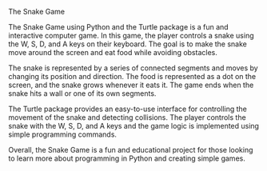 The Snake Game

The Snake Game using Python and the Turtle package is a fun and interactive computer game. In this game, the player controls a snake using the W, S, D, and A keys on their keyboard. The goal is to make the snake move around the screen and eat food while avoiding obstacles.

The snake is represented by a series of connected segments and moves by changing its position and direction. The food is represented as a dot on the screen, and the snake grows whenever it eats it. The game ends when the snake hits a wall or one of its own segments.

The Turtle package provides an easy-to-use interface for controlling the movement of the snake and detecting collisions. The player controls the snake with the W, S, D, and A keys and the game logic is implemented using simple programming commands.

Overall, the Snake Game is a fun and educational project for those looking to learn more about programming in Python and creating simple games.

